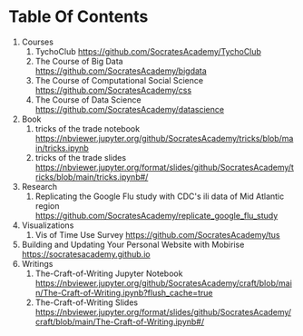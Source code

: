 # Table Of Contents

1. Courses
    1. TychoClub https://github.com/SocratesAcademy/TychoClub
    2. The Course of Big Data https://github.com/SocratesAcademy/bigdata
    3. The Course of Computational Social Science https://github.com/SocratesAcademy/css
    4. The Course of Data Science https://github.com/SocratesAcademy/datascience
2. Book 
    1. tricks of the trade notebook https://nbviewer.jupyter.org/github/SocratesAcademy/tricks/blob/main/tricks.ipynb
    2. tricks of the trade slides https://nbviewer.jupyter.org/format/slides/github/SocratesAcademy/tricks/blob/main/tricks.ipynb#/
4. Research 
    1. Replicating the Google Flu study with CDC's ili data of Mid Atlantic region https://github.com/SocratesAcademy/replicate_google_flu_study
5. Visualizations
    1. Vis of Time Use Survey https://github.com/SocratesAcademy/tus
6. Building and Updating Your Personal Website with Mobirise https://socratesacademy.github.io
7. Writings
    1. The-Craft-of-Writing Jupyter Notebook https://nbviewer.jupyter.org/github/SocratesAcademy/craft/blob/main/The-Craft-of-Writing.ipynb?flush_cache=true
    2. The-Craft-of-Writing Slides https://nbviewer.jupyter.org/format/slides/github/SocratesAcademy/craft/blob/main/The-Craft-of-Writing.ipynb#/
